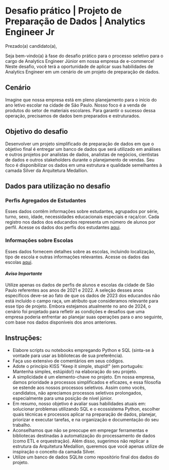 ﻿# Desafio prático | Projeto de Preparação de Dados | Analytics Engineer Jr

Prezado(a) candidato(a),

Seja bem-vindo(a) à fase do desafio prático para o processo seletivo para o cargo de Analytics Engineer Júnior em nossa empresa de e-commerce! Neste desafio, você terá a oportunidade de aplicar suas habilidades de Analytics Engineer em um cenário de um projeto de preparação de dados.

## Cenário
Imagine que nossa empresa está em pleno planejamento para o início do ano letivo escolar na cidade de São Paulo. Nosso foco é a venda de produtos do setor de materiais escolares. Para garantir o sucesso dessa operação, precisamos de dados bem preparados e estruturados.

## Objetivo do desafio
Desenvolver um projeto simplificado de preparação de dados em que o objetivo final é entregar um banco de dados que será utilizado em análises e outros projetos por analistas de dados, analistas de negócios, cientistas de dados e outros stakeholders durante o planejamento de vendas. Seu foco é disponibilizar os dados em uma estrutura e qualidade semelhantes à camada Silver da Arquitetura Medallion.

## Dados para utilização no desafio

### Perfis Agregados de Estudantes
Esses dados contêm informações sobre estudantes, agrupados por série, turno, sexo, idade, necessidades educacionais especiais e raça/cor. Cada registro nos dados dos educandos representa um número de alunos por perfil.
Acesse os dados dos perfis dos estudantes [aqui](http://dados.prefeitura.sp.gov.br/dataset/perfil-dos-educandos-cor-raca-idade-sexo-necessidades-educacionais-especiais).
### Informações sobre Escolas
Esses dados fornecem detalhes sobre as escolas, incluindo localização, tipo de escola e outras informações relevantes.
Acesse os dados das escolas [aqui](http://dados.prefeitura.sp.gov.br/dataset/cadastro-de-escolas-municipais-conveniadas-e-privadas).

#### *Aviso Importante*
Utilize apenas os dados de perfis de alunos e escolas da cidade de São Paulo referentes aos anos de 2021 e 2022. A seleção desses anos específicos deve-se ao fato de que os dados de 2023 dos educandos não está incluído o campo raça, um atributo que consideramos relevante para esse tipo de projeto. Embora estejamos atualmente no ano de 2024, o cenário foi projetado para refletir as condições e desafios que uma empresa poderia enfrentar ao planejar suas operações para o ano seguinte, com base nos dados disponíveis dos anos anteriores.


## Instruções:

- Elabore scripts ou notebooks empregando Python e SQL (sinta-se à vontade para usar as bibliotecas de sua preferência).
- Faça uso extensivo de comentários em seus códigos.
- Adote o princípio KISS "Keep it simple, stupid!" (em português: Mantenha simples, estúpido!) na elaboração do seu projeto.
- A simplicidade é um elemento-chave no projeto. Em nossa empresa, damos prioridade a processos simplificados e eficazes, e essa filosofia se estende aos nossos processos seletivos. Assim como vocês, candidatos, não apreciamos processos seletivos prolongados, especialmente para uma posição de nível júnior.
- Em resumo, nosso objetivo é avaliar suas habilidades atuais em: solucionar problemas utilizando SQL e o ecossistema Python, escolher quais técnicas e processos aplicar na preparação de dados, planejar, priorizar e executar tarefas, e na organização e documentação do seu trabalho.
- Aconselhamos que não se preocupe em empregar ferramentas e bibliotecas destinadas à automatização do processamento de dados (como ETL e orquestração).  Além disso, sugerimos não replicar a estrutura da Arquitetura Medallion, queremos que você apenas utilize de inspiração o conceito da camada Silver.
- Utilize um banco de dados SQLite como repositório final dos dados do projeto.